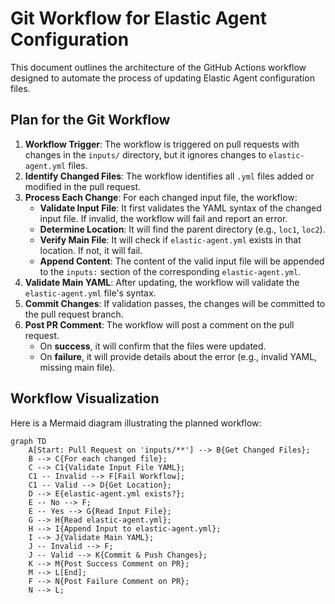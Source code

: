 # Git Workflow for Elastic Agent Configuration

This document outlines the architecture of the GitHub Actions workflow designed to automate the process of updating Elastic Agent configuration files.

## Plan for the Git Workflow

1.  **Workflow Trigger**: The workflow is triggered on pull requests with changes in the `inputs/` directory, but it ignores changes to `elastic-agent.yml` files.
2.  **Identify Changed Files**: The workflow identifies all `.yml` files added or modified in the pull request.
3.  **Process Each Change**: For each changed input file, the workflow:
    *   **Validate Input File**: It first validates the YAML syntax of the changed input file. If invalid, the workflow will fail and report an error.
    *   **Determine Location**: It will find the parent directory (e.g., `loc1`, `loc2`).
    *   **Verify Main File**: It will check if `elastic-agent.yml` exists in that location. If not, it will fail.
    *   **Append Content**: The content of the valid input file will be appended to the `inputs:` section of the corresponding `elastic-agent.yml`.
4.  **Validate Main YAML**: After updating, the workflow will validate the `elastic-agent.yml` file's syntax.
5.  **Commit Changes**: If validation passes, the changes will be committed to the pull request branch.
6.  **Post PR Comment**: The workflow will post a comment on the pull request.
    *   On **success**, it will confirm that the files were updated.
    *   On **failure**, it will provide details about the error (e.g., invalid YAML, missing main file).

## Workflow Visualization

Here is a Mermaid diagram illustrating the planned workflow:

```mermaid
graph TD
    A[Start: Pull Request on 'inputs/**'] --> B{Get Changed Files};
    B --> C{For each changed file};
    C --> C1{Validate Input File YAML};
    C1 -- Invalid --> F[Fail Workflow];
    C1 -- Valid --> D{Get Location};
    D --> E{elastic-agent.yml exists?};
    E -- No --> F;
    E -- Yes --> G{Read Input File};
    G --> H{Read elastic-agent.yml};
    H --> I{Append Input to elastic-agent.yml};
    I --> J{Validate Main YAML};
    J -- Invalid --> F;
    J -- Valid --> K{Commit & Push Changes};
    K --> M{Post Success Comment on PR};
    M --> L[End];
    F --> N{Post Failure Comment on PR};
    N --> L;